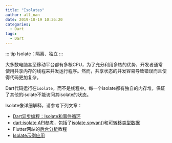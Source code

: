 ```yaml
---
title: "Isolates"
author: all_nan
date: 2019-10-19 10:36:20
categories:
  - Dart
tags:
  - Dart
---
```


::: tip
Isolate：隔离、独立
:::

大多数电脑甚至移动平台都有多核CPU，为了充分利用多核的优势，开发者通常使用共享内存的线程来并发运行程序。然而，共享状态的并发容易导致错误而且使得代码更加复杂。

Dart代码运行在`isolate`，而不是线程中。每一个isolate都有独自的内存堆，保证了其他的isolate不能访问其isolate的状态。

Isolate像详细解释，请参考下列文章：

- [Dart异步编程：Isolate和事件循环](https://medium.com/dartlang/dart-asynchronous-programming-isolates-and-event-loops-bffc3e296a6a)
- [dart:isolate API参考](https://api.dart.dev/stable/dart-isolate)，包括了[isolate.spwan()](https://api.dart.dev/stable/dart-isolate/Isolate/spawn.html)和[可转移类型数据](https://api.dart.dev/stable/dart-isolate/TransferableTypedData-class.html)
- Flutter网站的[后台分析](https://flutter.dev/docs/cookbook/networking/background-parsing)教程
- [Isolate示例应用](https://github.com/flutter/samples/tree/master/isolate_example)
